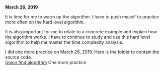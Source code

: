 **March 26, 2019**<br>

It is time for me to warm up the algorithm. I have to push myself to practice more often on the hard level algorithm. <br>

It is also important for me to relate to a concrete example and explain how the algorithm works. I have to continue to study and use this hard level algorithm to help me master the time complexity analysis.<br>

I did one more practice on March 26, 2019. Here is the folder to contain the source code.<br>
[Union find algorithm](https://github.com/jianminchen/100-hard-level-algorithms-2018-summer-campaign/tree/master/union%20join%20algorithm)  One more practice<br>

